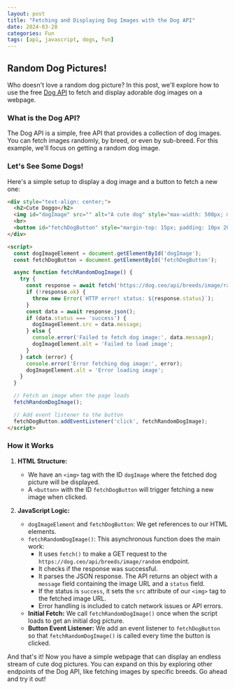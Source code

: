```yaml
---
layout: post
title: "Fetching and Displaying Dog Images with the Dog API"
date: 2024-03-28
categories: Fun
tags: [api, javascript, dogs, fun]
---
```


## Random Dog Pictures!

Who doesn't love a random dog picture? In this post, we'll explore how to use the free [Dog API](https://dog.ceo/dog-api/) to fetch and display adorable dog images on a webpage.

### What is the Dog API?

The Dog API is a simple, free API that provides a collection of dog images. You can fetch images randomly, by breed, or even by sub-breed. For this example, we'll focus on getting a random dog image.

### Let's See Some Dogs!

Here's a simple setup to display a dog image and a button to fetch a new one:

```html
<div style="text-align: center;">
  <h2>Cute Doggo</h2>
  <img id="dogImage" src="" alt="A cute dog" style="max-width: 500px; max-height: 400px; border: 1px solid #ccc; padding: 10px;">
  <br>
  <button id="fetchDogButton" style="margin-top: 15px; padding: 10px 20px; font-size: 16px;">Fetch New Dog!</button>
</div>

<script>
  const dogImageElement = document.getElementById('dogImage');
  const fetchDogButton = document.getElementById('fetchDogButton');

  async function fetchRandomDogImage() {
    try {
      const response = await fetch('https://dog.ceo/api/breeds/image/random');
      if (!response.ok) {
        throw new Error(`HTTP error! status: ${response.status}`);
      }
      const data = await response.json();
      if (data.status === 'success') {
        dogImageElement.src = data.message;
      } else {
        console.error('Failed to fetch dog image:', data.message);
        dogImageElement.alt = 'Failed to load image';
      }
    } catch (error) {
      console.error('Error fetching dog image:', error);
      dogImageElement.alt = 'Error loading image';
    }
  }

  // Fetch an image when the page loads
  fetchRandomDogImage();

  // Add event listener to the button
  fetchDogButton.addEventListener('click', fetchRandomDogImage);
</script>
```

### How it Works

1.  **HTML Structure:**
    *   We have an `<img>` tag with the ID `dogImage` where the fetched dog picture will be displayed.
    *   A `<button>` with the ID `fetchDogButton` will trigger fetching a new image when clicked.

2.  **JavaScript Logic:**
    *   `dogImageElement` and `fetchDogButton`: We get references to our HTML elements.
    *   `fetchRandomDogImage()`: This asynchronous function does the main work:
        *   It uses `fetch()` to make a GET request to the `https://dog.ceo/api/breeds/image/random` endpoint.
        *   It checks if the response was successful.
        *   It parses the JSON response. The API returns an object with a `message` field containing the image URL and a `status` field.
        *   If the status is `success`, it sets the `src` attribute of our `<img>` tag to the fetched image URL.
        *   Error handling is included to catch network issues or API errors.
    *   **Initial Fetch:** We call `fetchRandomDogImage()` once when the script loads to get an initial dog picture.
    *   **Button Event Listener:** We add an event listener to `fetchDogButton` so that `fetchRandomDogImage()` is called every time the button is clicked.

And that's it! Now you have a simple webpage that can display an endless stream of cute dog pictures. You can expand on this by exploring other endpoints of the Dog API, like fetching images by specific breeds. Go ahead and try it out!
